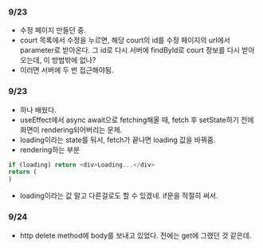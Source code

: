 ### 9/23
- 수정 페이지 만들던 중.
- court 목록에서 수정을 누르면, 해당 court의 id를 수정 페이지의 url에서 parameter로 받아온다.
 그 id로 다시 서버에 findById로 court 정보를 다시 받아오는데, 이 방법밖에 없나?
 - 이러면 서버에 두 번 접근해야됨.

 ### 9/23
 - 하나 배웠다.
 - useEffect에서 async await으로 fetching해올 때, fetch 후 setState하기 전에 화면이 rendering되어버리는 문제.
 - loading이라는 state를 둬서, fetch가 끝나면 loading 값을 바꿔줌.
 - rendering하는 부분
 ``` javascript
 if (loading) return <div>Loading...</div>
return (
)
```
- loading이라는 값 말고 다른걸로도 할 수 있겠네. if문을 적절히 써서.

### 9/24
- http delete method에 body를 보내고 있었다. 전에는 get에 그랬던 것 같은데.